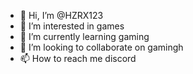 - 👋 Hi, I’m @HZRX123
- 👀 I’m interested in games
- 🌱 I’m currently learning gaming
- 💞️ I’m looking to collaborate on gamingh
- 📫 How to reach me discord

<!---
HZRX123/HZRX123 is a ✨ special ✨ repository because its `README.md` (this file) appears on your GitHub profile.
You can click the Preview link to take a look at your changes.
--->
